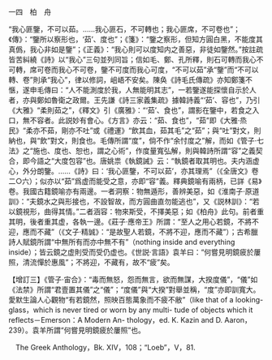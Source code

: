 一四　柏　舟

“我心匪鑒，不可以茹。……我心匪石，不可轉也；我心匪席，不可卷也”；《傳》：“鑒所以察形也，‘茹’、度也”；《箋》：“鑒之察形，但知方圓白黑，不能度其真僞，我心非如是鑒”；《正義》：“我心則可以度知内之善惡，非徒如鑒然。”按註疏皆苦糾繞《詩》以“我心”三句並列同旨；信如毛、鄭、孔所釋，則石可轉而我心不可轉，席可卷而我心不可卷，鑒不可度而我心可度，“不可以茹”承“鑒”而“不可以轉、卷”則承“我心”，律以修詞，岨峿不安矣。陳奂《詩毛氏傳疏》亦知鄭箋不愜，遂申毛傳曰：“人不能測度於我，人無能明其志”，一若鑒遂能探懷自示於人者，亦與鄭如魯衛之政爾。王先謙《詩三家義集疏》據韓詩義“‘茹’、容也”，乃引《大雅》“柔則茹之”，《釋文》引《廣雅》：“‘茹’、食也”，謂影在鑒中，若食之入口，無不容者。此説妙有會心。《方言》亦云：“茹、食也”，“茹”即《大雅·烝民》“柔亦不茹，剛亦不吐”或《禮運》“飲其血，茹其毛”之“茹”；與“吐”對文，則納也，與“飲”對文，則食也。毛傳所謂“度”，倘不作“余忖度之”解，而如《管子·七法》之“施也、度也、恕也，謂之心術”，作度量寬弘解，則與韓詩所謂“容”之義契合，即今語之“大度包容”也。唐姚祟《執鏡誡》云：“執鏡者取其明也。夫内涵虚心，外分朗鑒。……《詩》曰：‘我心匪鑒，不可以茹’，亦其理焉”（《全唐文》卷二○六）；似亦以“茹”爲虚而能受之意，亦即“容”義。釋典鏡喻有兩柄，已詳《易》卷。我國古籍鏡喻亦有兩邊。一者洞察：物無遁形，善辨美惡，如《淮南子·原道訓》：“夫鏡水之與形接也，不設智故，而方圓曲直勿能逃也”，又《説林訓》：“若以鏡視形，曲得其情。”二者涵容：物來斯受，不擇美惡；如《柏舟》此句。前者重其明，後者重其虚，各執一邊。《莊子·應帝王》所謂：“至人之用心若鏡，不將不迎，應而不藏”（《文子·精誠》：“是故聖人若鏡，不將不迎，應而不藏”）；古希臘詩人賦鏡所謂“中無所有而亦中無不有”（nothing inside and everything inside）；皆云鏡之虚則受而受仍虚也。《世説·言語》袁羊曰：“何嘗見明鏡疲於屢照，清流憚於惠風”；不將迎，不藏有，故不“疲”矣。

【增訂三】《管子·宙合》：“毒而無怒，怨而無言，欲而無謀，大揆度儀”，“儀”如《法禁》所謂“君壹置其儀”之“儀”；“度儀”與“大揆”對舉並稱，“度”亦即訓寬大。愛默生論人心觀物“有若鏡然，照映百態萬象而不疲不敝”（like that of a looking-glass，which is never tired or worn by any multi-
tude of objects which it reflects－Emerson：A Modern An-
thology，ed. K. Kazin and D. Aaron，239）。袁羊所謂“何嘗見明鏡疲於屢照”也。











　The Greek Anthology，Bk. XIV，108；“Loeb”，V，81.